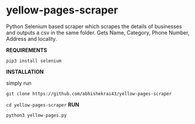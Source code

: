 # yellow-pages-scraper

Python Selenium based scraper which scrapes the details of businesses and outputs a csv in the same folder.
Gets Name, Category, Phone Number, Address and locality.

**REQUIREMENTS**

`pip3 install selenium`

**INSTALLATION**

simply run

`git clone https://github.com/abhishekrai43/yellow-pages-scraper`

`cd yellow-pages-scraper`
**RUN**

`python3 yellow-pages.py`

